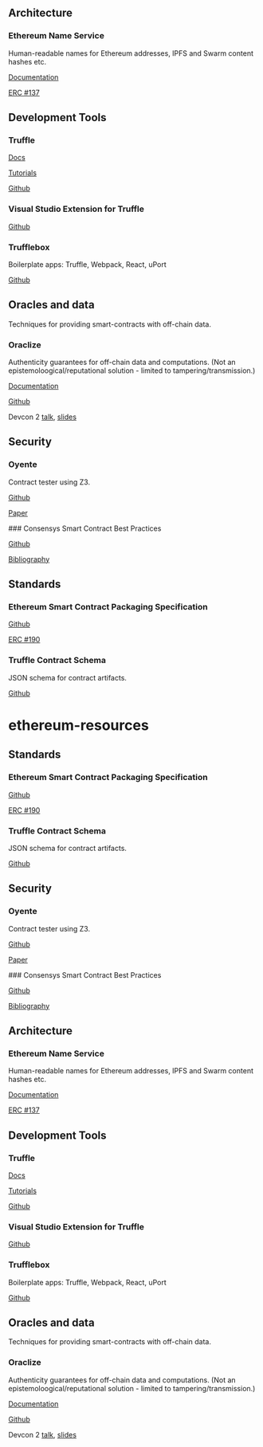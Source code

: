 ## Architecture

### Ethereum Name Service

Human-readable names for Ethereum addresses, IPFS and Swarm content hashes etc.

[Documentation](https://media.readthedocs.org/pdf/ens/latest/ens.pdf)

[ERC #137](https://github.com/ethereum/EIPs/issues/137)

## Development Tools

### Truffle

[Docs](http://truffleframework.com/docs/)

[Tutorials](http://truffleframework.com/tutorials/)

[Github](https://github.com/trufflesuite)

### Visual Studio Extension for Truffle

[Github](https://github.com/trufflesuite/trufflevsix)

### Trufflebox

Boilerplate apps: Truffle, Webpack, React, uPort

[Github](https://truffle-box.github.io/)

## Oracles and data

Techniques for providing smart-contracts with off-chain data.

### Oraclize

Authenticity guarantees for off-chain data and computations. (Not an epistemoloogical/reputational solution - limited to tampering/transmission.)

[Documentation](https://docs.oraclize.it/#datasources)

[Github](https://github.com/oraclize/ethereum-bridge)

Devcon 2 [talk](https://www.youtube.com/watch?v=9pDUobV8geI), [slides](https://ethereumfoundation.org/devcon/?session=39-a-provably-honest-oracle-model-auditable-offchain-data-gathering-computations)   

## Security

### Oyente

Contract tester using Z3.

[Github](https://github.com/ethereum/oyente)

[Paper](http://www.comp.nus.edu.sg/~loiluu/papers/oyente.pdf)

### Consensys Smart Contract Best Practices

[Github](https://github.com/ConsenSys/smart-contract-best-practices)

[Bibliography](https://github.com/ConsenSys/smart-contract-best-practices#smart-contract-security-bibliography)

## Standards

### Ethereum Smart Contract Packaging Specification

[Github](https://github.com/ethpm/ethpm-spec)

[ERC #190](https://github.com/ethereum/EIPs/issues/190)

### Truffle Contract Schema

JSON schema for contract artifacts.

[Github](https://github.com/trufflesuite/truffle-contract-schema)

# ethereum-resources

## Standards

### Ethereum Smart Contract Packaging Specification

[Github](https://github.com/ethpm/ethpm-spec)

[ERC #190](https://github.com/ethereum/EIPs/issues/190)

### Truffle Contract Schema

JSON schema for contract artifacts.

[Github](https://github.com/trufflesuite/truffle-contract-schema)

## Security

### Oyente

Contract tester using Z3.

[Github](https://github.com/ethereum/oyente)

[Paper](http://www.comp.nus.edu.sg/~loiluu/papers/oyente.pdf)

### Consensys Smart Contract Best Practices

[Github](https://github.com/ConsenSys/smart-contract-best-practices)

[Bibliography](https://github.com/ConsenSys/smart-contract-best-practices#smart-contract-security-bibliography)

## Architecture

### Ethereum Name Service

Human-readable names for Ethereum addresses, IPFS and Swarm content hashes etc.

[Documentation](https://media.readthedocs.org/pdf/ens/latest/ens.pdf)

[ERC #137](https://github.com/ethereum/EIPs/issues/137)

## Development Tools

### Truffle

[Docs](http://truffleframework.com/docs/)

[Tutorials](http://truffleframework.com/tutorials/)

[Github](https://github.com/trufflesuite)

### Visual Studio Extension for Truffle

[Github](https://github.com/trufflesuite/trufflevsix)

### Trufflebox

Boilerplate apps: Truffle, Webpack, React, uPort

[Github](https://truffle-box.github.io/)

## Oracles and data

Techniques for providing smart-contracts with off-chain data.

### Oraclize

Authenticity guarantees for off-chain data and computations. (Not an epistemoloogical/reputational solution - limited to tampering/transmission.)

[Documentation](https://docs.oraclize.it/#datasources)

[Github](https://github.com/oraclize/ethereum-bridge)

Devcon 2 [talk](https://www.youtube.com/watch?v=9pDUobV8geI), [slides](https://ethereumfoundation.org/devcon/?session=39-a-provably-honest-oracle-model-auditable-offchain-data-gathering-computations)   

